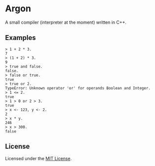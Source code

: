 # Argon

A small compiler (interpreter at the moment) written in C++.

## Examples

```
> 1 + 2 * 3.
7
> (1 + 2) * 3.
9
> true and false.
false.
> false or true.
true
> true or 2.
TypeError: Unknown operator 'or' for operands Boolean and Integer.
> 1 <= 2.
true
> 1 > 0 or 2 > 3.
true
> x <- 123, y <- 2.
2
> x * y.
246
> x > 300.
false
```

## License

Licensed under the [MIT License](LICENSE.md).
